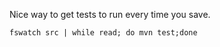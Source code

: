 
Nice way to get tests to run every time you save.
```
fswatch src | while read; do mvn test;done
```